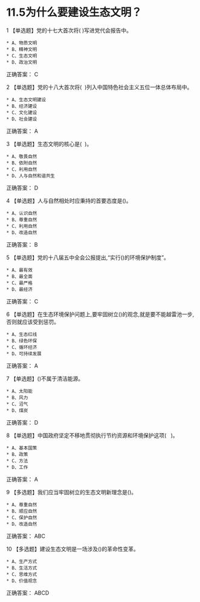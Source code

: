 # 11.5为什么要建设生态文明？

1 【单选题】党的十七大首次将( )写进党代会报告中。   

    * A、物质文明
    * B、精神文明
    * C、生态文明
    * D、政治文明
正确答案： C    

2 【单选题】党的十八大首次将(  )列入中国特色社会主义五位一体总体布局中。   

    * A、生态文明建设
    * B、经济建设
    * C、文化建设
    * D、社会建设
正确答案： A    

3 【单选题】生态文明的核心是(  )。   

    * A、敬畏自然
    * B、依附自然
    * C、利用自然
    * D、人与自然和谐共生
正确答案： D    

4 【单选题】人与自然相处时应秉持的首要态度是()。   

    * A、认识自然
    * B、尊重自然
    * C、利用自然
    * D、改造自然
正确答案： B    

5 【单选题】党的十八届五中全会公报提出,“实行()的环境保护制度”。   

    * A、最有效
    * B、最全面
    * C、最严格
    * D、最经济
正确答案： C    

6 【单选题】在生态环境保护问题上,要牢固树立()的观念,就是要不能越雷池一步,否则就应该受到惩罚。   

    * A、生态红线
    * B、绿色环保
    * C、循环经济
    * D、可持续发展
正确答案： A    

7 【单选题】()不属于清洁能源。   

    * A、太阳能
    * B、风力
    * C、沼气
    * D、煤炭
正确答案： D    

8 【单选题】中国政府坚定不移地贯彻执行节约资源和环境保护这项(   )。   

    * A、基本国策
    * B、政策
    * C、方法
    * D、工作
正确答案： A    

9 【多选题】我们应当牢固树立的生态文明新理念是()。   

    * A、尊重自然
    * B、顺应自然
    * C、保护自然
    * D、改造自然
正确答案： ABC    

10 【多选题】建设生态文明是一场涉及()的革命性变革。   

    * A、生产方式
    * B、生活方式
    * C、思维方式
    * D、价值观念
正确答案： ABCD    

